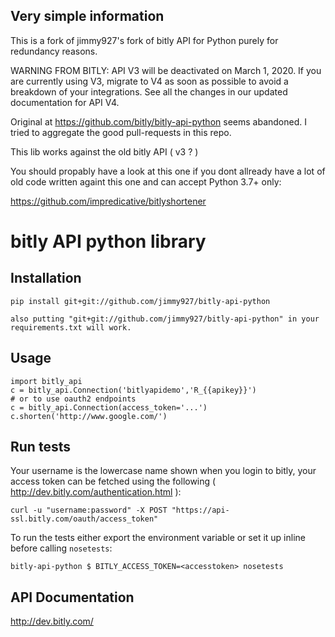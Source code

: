 ## Very simple information
This is a fork of jimmy927's fork of bitly API for Python purely for redundancy reasons.

WARNING FROM BITLY: API V3 will be deactivated on March 1, 2020. If you are currently using V3, migrate to V4 as soon as possible to avoid a breakdown of your integrations. See all the changes in our updated documentation for API V4.


Original at https://github.com/bitly/bitly-api-python seems abandoned.
I tried to aggregate the good pull-requests in this repo.

This lib works against the old bitly API ( v3 ? )

You should propably have a look at this one if you dont allready have a lot of old code written againt this one and can accept Python 3.7+ only:

https://github.com/impredicative/bitlyshortener

bitly API python library
========================

## Installation

    pip install git+git://github.com/jimmy927/bitly-api-python
    
    also putting "git+git://github.com/jimmy927/bitly-api-python" in your requirements.txt will work.

## Usage

    import bitly_api
    c = bitly_api.Connection('bitlyapidemo','R_{{apikey}}')
    # or to use oauth2 endpoints
    c = bitly_api.Connection(access_token='...')
    c.shorten('http://www.google.com/')


## Run tests

Your username is the lowercase name shown when you login to bitly, your access token can be fetched using the following ( http://dev.bitly.com/authentication.html ):

    curl -u "username:password" -X POST "https://api-ssl.bitly.com/oauth/access_token"

To run the tests either export the environment variable or set it up inline before calling `nosetests`:

    bitly-api-python $ BITLY_ACCESS_TOKEN=<accesstoken> nosetests

## API Documentation

http://dev.bitly.com/
